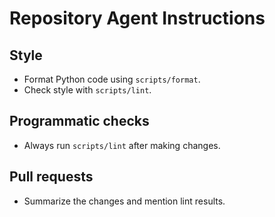 # Repository Agent Instructions

## Style
- Format Python code using `scripts/format`.
- Check style with `scripts/lint`.

## Programmatic checks
- Always run `scripts/lint` after making changes.

## Pull requests
- Summarize the changes and mention lint results.
